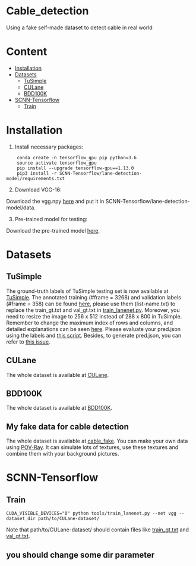 # Cable_detection
Using a fake self-made dataset to detect cable in real world

# Content

* [Installation](#Installation)
* [Datasets](#Datasets)
  * [TuSimple](#TuSimple)
  * [CULane](#CULane)
  * [BDD100K](#BDD100K)
* [SCNN-Tensorflow](#SCNN-Tensorflow)
  * [Train](#Train)

# Installation

1. Install necessary packages:
```
    conda create -n tensorflow_gpu pip python=3.6
    source activate tensorflow_gpu
    pip install --upgrade tensorflow-gpu==1.13.0
    pip3 install -r SCNN-Tensorflow/lane-detection-model/requirements.txt
```

2. Download VGG-16:

Download the vgg.npy [here](https://github.com/machrisaa/tensorflow-vgg) and put it in SCNN-Tensorflow/lane-detection-model/data.

3. Pre-trained model for testing:

Download the pre-trained model [here](https://drive.google.com/open?id=1-E0Bws7-v35vOVfqEXDTJdfovUTQ2sf5).

# Datasets

## TuSimple

The ground-truth labels of TuSimple testing set is now available at [TuSimple](https://github.com/TuSimple/tusimple-benchmark/issues/3). The annotated training (#frame = 3268) and validation labels (#frame = 358) can be found [here](https://github.com/cardwing/Codes-for-Lane-Detection/issues/11), please use them (list-name.txt) to replace the train_gt.txt and val_gt.txt in [train_lanenet.py](SCNN-Tensorflow/cable-detection-model/tools/train_lanenet.py). Moreover, you need to resize the image to 256 x 512 instead of 288 x 800 in TuSimple. Remember to change the maximum index of rows and columns, and detailed explanations can be seen [here](https://github.com/cardwing/Codes-for-Lane-Detection/issues/18). Please evaluate your pred.json using the labels and [this script](https://github.com/TuSimple/tusimple-benchmark/blob/master/evaluate/lane.py). Besides, to generate pred.json, you can refer to [this issue](https://github.com/cardwing/Codes-for-Lane-Detection/issues/4).

## CULane

The whole dataset is available at [CULane](https://xingangpan.github.io/projects/CULane.html).

## BDD100K

The whole dataset is available at [BDD100K](http://bdd-data.berkeley.edu/).

## My fake data for cable detection
The whole dataset is available at [cable_fake]().
You can make your own data using [POV-Ray](http://www.povray.org/). It can simulate lots of textures, use these textures 
and combine them with your background pictures. 


# SCNN-Tensorflow

## Train
    CUDA_VISIBLE_DEVICES="0" python tools/train_lanenet.py --net vgg --dataset_dir path/to/CULane-dataset/

Note that path/to/CULane-dataset/ should contain files like [train_gt.txt](SCNN-Tensorflow/cable-detection-model/demo_file/train_gt.txt) and [val_gt.txt](SCNN-Tensorflow/cable-detection-model/demo_file/train_gt.txt).

## you should change some dir parameter
